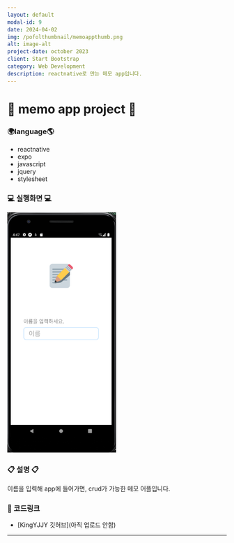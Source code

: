 ```yaml
---
layout: default
modal-id: 9
date: 2024-04-02
img: /pofolthumbnail/memoappthumb.png
alt: image-alt
project-date: october 2023
client: Start Bootstrap
category: Web Development
description: reactnative로 만는 메모 app입니다.
---
```



# 📒 memo app project 📝
### 🌍language🌎
- reactnative
- expo
- javascript
- jquery
- stylesheet
  



### 💻 실행화면 💻
<img src="../img/project/memoapp/첫화면.png" width="250" height="550">  
 

### 📋 설명 📋

이름을 입력해 app에 들어가면, crud가 가능한 메모 어플입니다.

### 📌 코드링크 
- [KingYJJY 깃허브](아직 업로드 안함)


---